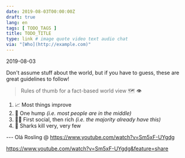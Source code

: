 ```yaml
---
date: 2019-08-03T00:00:00Z
draft: true
lang: en
tags: [ TODO_TAGS ]
title: TODO_TITLE
type: link # image quote video text audio chat
via: "[Who](http://example.com)"
---
```

2019-08-03


Don't assume stuff about the world, but if you have to guess, these are great guidelines to follow!


> Rules of thumb for a fact-based world view 🗺 👁



1.  📈 Most things improve
2.  🐪 One hump *(i.e. most people are in the middle)*
3.  🙋‍♀️ First social, then rich *(i.e. the majority already have this)*
4.  🦈 Sharks kill very, very few



--- Olá Rosling @ https://www.youtube.com/watch?v=Sm5xF-UYgdg



<https://www.youtube.com/watch?v=Sm5xF-UYgdg&feature=share>

